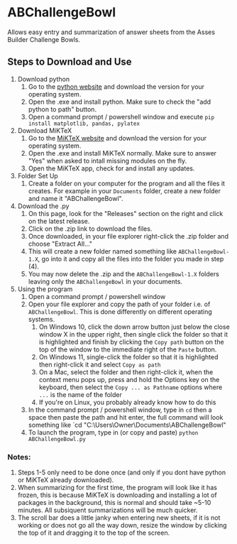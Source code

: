 # ABChallengeBowl
Allows easy entry and summarization of answer sheets from the Asses Builder Challenge Bowls.
## Steps to Download and Use
1. Download python
    1. Go to the [python website](https://www.python.org/downloads/) and download the version for your operating system.
    2. Open the .exe and install python. Make sure to check the "add python to path" button.
    3. Open a command prompt / powershell window and execute `pip install matplotlib, pandas, pylatex`
2. Download MiKTeX
    1. Go to the [MiKTeX website](https://miktex.org/download) and download the version for your operating system.
    2. Open the .exe and install MiKTeX normally. Make sure to answer "Yes" when asked to intall missing modules on the fly.
    3. Open the MiKTeX app, check for and install any updates.
4. Folder Set Up
    1. Create a folder on your computer for the program and all the files it creates. For example in your `Documents` folder, create a new folder and name it "ABChallengeBowl".
5. Download the .py
    1. On this page, look for the "Releases" section on the right and click on the latest release.
    2. Click on the .zip link to download the files.
    3. Once downloaded, in your file explorer right-click the .zip folder and choose "Extract All..."
    4. This will create a new folder named something like `ABChallengeBowl-1.X`, go into it and copy all the files into the folder you made in step (4).
    5. You may now delete the .zip and the `ABChallengeBowl-1.X` folders leaving only the `ABChallengeBowl` in your documents.
6. Using the program
    1. Open a command prompt / powershell window
    2. Open your file explorer and copy the path of your folder i.e. of `ABChallengeBowl`. This is done differently on different operating systems.
        1. On Windows 10, click the down arrow button just below the close window X in the upper right, then single click the folder so that it is highlighted and finish by clicking the `Copy path` button on the top of the window to the immediate right of the `Paste` button.
        2. On Windows 11, single-click the folder so that it is highlighted then right-click it and select `Copy as path`
        3. On a Mac, select the folder and then right-click it, when the context menu pops up, press and hold the Options key on the keyboard, then select the `Copy ... as Pathname` options where `...` is the name of the folder
        4. If you're on Linux, you probably already know how to do this
    3. In the command prompt /  powershell window, type in `cd` then a space then paste the path and hit enter, the full command will look something like `cd "C:\Users\Owner\Documents\ABChallengeBowl"
    4. To launch the program, type in (or copy and paste) `python ABChallengeBowl.py`
### Notes:
1. Steps 1-5 only need to be done once (and only if you dont have python or MiKTeX already downloaded).
2. When summarizing for the first time, the program will look like it has frozen, this is because MiKTeX is downloading and installing a lot of packages in the background, this is normal and should take ~5-10 minutes. All subsiquent summarizations will be much quicker.
3. The scroll bar does a little janky when entering new sheets, if it is not working or does not go all the way down, resize the window by clicking the top of it and dragging it to the top of the screen.
